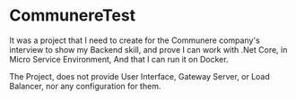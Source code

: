 # CommunereTest

It was a project that I need to create for the Communere company's interview to show my Backend skill, and prove I can work with .Net Core, in Micro Service Environment, And that I can run it on Docker.

The Project, does not provide User Interface, Gateway Server, or Load Balancer, nor any configuration for them.
